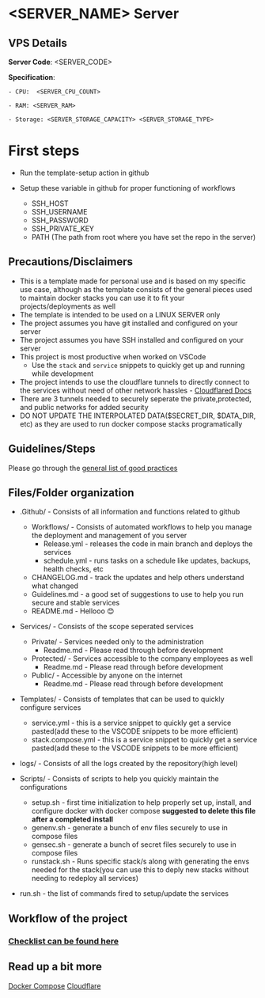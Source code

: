 # <SERVER_NAME> Server

## VPS Details 
**Server Code**: <SERVER_CODE>

**Specification**:
	
	- CPU:  <SERVER_CPU_COUNT>

	- RAM: <SERVER_RAM>

	- Storage: <SERVER_STORAGE_CAPACITY> <SERVER_STORAGE_TYPE>


# First steps
- Run the template-setup action in github

- Setup these variable in github for proper functioning of workflows
	- SSH_HOST
	- SSH_USERNAME
	- SSH_PASSWORD
	- SSH_PRIVATE_KEY
	- PATH (The path from root where you have set the repo in the server)

## Precautions/Disclaimers
- This is a template made for personal use and is based on my specific use case, although as the template consists of the general pieces used to maintain docker stacks you can use it to fit your projects/deployments as well
- The template is intended to be used on a LINUX SERVER only
- The project assumes you have git installed and configured on your server
- The project assumes you have SSH installed and configured on your server
- This project is most productive when worked on VSCode
	- Use the `stack` and `service` snippets to quickly get up and running while development
- The project intends to use the cloudflare tunnels to directly connect to the services without need of other network hassles - [Cloudflared Docs](https://developers.cloudflare.com/cloudflare-one/connections/connect-networks/get-started/)
- There are 3 tunnels needed to securely seperate the private,protected, and public networks for added security
- DO NOT UPDATE THE INTERPOLATED DATA($SECRET_DIR, $DATA_DIR, etc) as they are used to run docker compose stacks programatically

## Guidelines/Steps
Please go through the [general list of good practices](./Guidelines.md)

## Files/Folder organization

- .Github/ - Consists of all information and functions related to github
	- Workflows/ - Consists of automated workflows to help you manage the deployment and management of you server
		- Release.yml - releases the code in main branch and deploys the services
		- schedule.yml - runs tasks on a schedule like updates, backups, health checks, etc
	- CHANGELOG.md - track the updates and help others understand what changed
	- Guidelines.md - a good set of suggestions to use to help you run secure and stable  services
	- README.md - Hellooo 😊

- Services/ - Consists of the scope seperated services
	- Private/ - Services needed only to the administration
		- Readme.md - Please read through before development
	- Protected/ - Services accessible to the company employees as well
		- Readme.md - Please read through before development
	- Public/ - Accessible by anyone on the internet
		- Readme.md - Please read through before development

- Templates/ - Consists of templates that can be used to quickly configure services
	- service.yml - this is a service snippet to quickly get a service pasted(add these to the VSCODE snippets to be more efficient)
	- stack.compose.yml - this is a service snippet to quickly get a service pasted(add these to the VSCODE snippets to be more efficient)

- logs/ - Consists of all the logs created by the repository(high level)

- Scripts/ - Consists of scripts to help you quickly maintain the configurations
	- setup.sh - first time initialization to help properly set up, install, and configure docker with docker compose __suggested to delete this file after a completed install__
	- genenv.sh - generate a bunch of env files securely to use in compose files
	- gensec.sh - generate a bunch of secret files securely to use in compose files
	- runstack.sh - Runs specific stack/s along with generating the envs needed for the stack(you can use this to deply new stacks without needing to redeploy all services)

- run.sh - the list of commands fired to setup/update the services

## Workflow of the project
### [Checklist can be found here](./Checklist.md)

## Read up a bit more
[Docker Compose](https://docs.docker.com/compose/)
[Cloudflare](https://developers.cloudflare.com/cloudflare-one/connections/connect-networks/get-started/)
